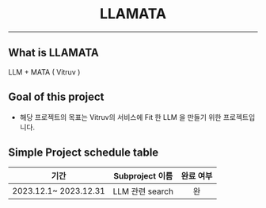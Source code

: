 # <div align =center>  LLAMATA </div>
---





## What is LLAMATA 

LLM + MATA ( Vitruv )





## Goal of this project 

- 해당 프로젝트의 목표는 Vitruv의 서비스에 Fit 한 LLM 을 만들기 위한 프로젝트입니다.





## Simple Project schedule table

| 기간 | Subproject 이름 | 완료 여부 |
| :--: | :--: | :--: | 
| 2023.12.1~ 2023.12.31 | LLM 관련 search | 완 |  




